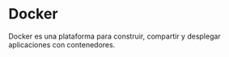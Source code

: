 # Docker
Docker es una plataforma para construir, compartir y desplegar aplicaciones con contenedores. 
<!--stackedit_data:
eyJoaXN0b3J5IjpbODAwMDk2ODU0XX0=
-->